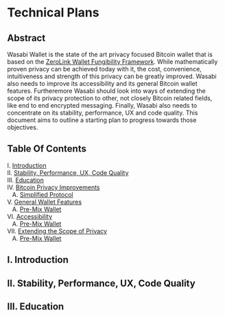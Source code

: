 # Technical Plans

## Abstract

Wasabi Wallet is the state of the art privacy focused Bitcoin wallet that is based on the [ZeroLink Wallet Fungibility Framework](https://github.com/nopara73/ZeroLink/). While mathematically proven privacy can be achieved today with it, the cost, convenience, intuitiveness and strength of this privacy can be greatly improved. Wasabi also needs to improve its accessibility and its general Bitcoin wallet features. Furtheremore Wasabi should look into ways of extending the scope of its privacy protection to other, not closely Bitcoin related fields, like end to end encrypted messaging. Finally, Wasabi also needs to concentrate on its stability, performance, UX and code quality. This document aims to outline a starting plan to progress towards those objectives.

## Table Of Contents

I. [Introduction](#i-introduction)  
II. [Stability, Performance, UX, Code Quality](#ii-stability-performance-ux-code-quality)  
III. [Education](#iii-education)  
IV. [Bitcoin Privacy Improvements](#ii-chaumian-coinjoin)  
&nbsp;&nbsp;&nbsp;A. [Simplified Protocol](#a-simplified-protocol)  
V. [General Wallet Features](#iii-wallet-privacy-framework)  
&nbsp;&nbsp;&nbsp;A. [Pre-Mix Wallet](#a-pre-mix-wallet)  
VI. [Accessibility](#iii-wallet-privacy-framework)  
&nbsp;&nbsp;&nbsp;A. [Pre-Mix Wallet](#a-pre-mix-wallet)  
VII. [Extending the Scope of Privacy](#iii-wallet-privacy-framework)  
&nbsp;&nbsp;&nbsp;A. [Pre-Mix Wallet](#a-pre-mix-wallet)  

## I. Introduction

## II. Stability, Performance, UX, Code Quality

## III. Education
